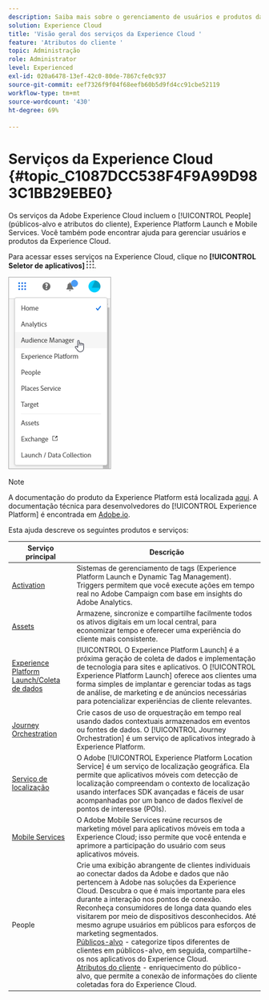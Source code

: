 ```yaml
---
description: Saiba mais sobre o gerenciamento de usuários e produtos da Adobe Experience Cloud, People (públicos e atributos do cliente), Journey Orchestration, Offers, Places, Experience Platform Launch e Mobile Services.
solution: Experience Cloud
title: 'Visão geral dos serviços da Experience Cloud '
feature: 'Atributos do cliente '
topic: Administração
role: Administrator
level: Experienced
exl-id: 020a6478-13ef-42c0-80de-7867cfe0c937
source-git-commit: eef7326f9f04f68eefb60b5d9fd4cc91cbe52119
workflow-type: tm+mt
source-wordcount: '430'
ht-degree: 69%

---
```


# Serviços da Experience Cloud {#topic_C1087DCC538F4F9A99D983C1BB29EBE0}

Os serviços da Adobe Experience Cloud incluem o [!UICONTROL People] (públicos-alvo e atributos do cliente), Experience Platform Launch e Mobile Services. Você também pode encontrar ajuda para gerenciar usuários e produtos da Experience Cloud.

Para acessar esses serviços na Experience Cloud, clique no **[!UICONTROL Seletor de aplicativos]**
![](assets/menu-icon.png).

![](assets/platform-core-services.png)

>[!NOTE]
>
>A documentação do produto da Experience Platform está localizada [aqui](https://experienceleague.adobe.com/docs/experience-platform/landing/home.html?lang=en). A documentação técnica para desenvolvedores do [!UICONTROL Experience Platform] é encontrada em [Adobe.io](https://www.adobe.io/apis/experienceplatform/home/services.html).

Esta ajuda descreve os seguintes produtos e serviços:

| Serviço principal | Descrição |
|--- |--- |
| [Activation](activation.md) | Sistemas de gerenciamento de tags (Experience Platform Launch e Dynamic Tag Management).<br>Triggers permitem que você execute ações em tempo real no Adobe Campaign com base em insights do Adobe Analytics. |
| [Assets](experience-cloud-assets.md) | Armazene, sincronize e compartilhe facilmente todos os ativos digitais em um local central, para economizar tempo e oferecer uma experiência do cliente mais consistente. |
| [Experience Platform Launch/Coleta de dados](https://experienceleague.adobe.com/docs/launch/using/home.html?lang=en) | [!UICONTROL O Experience Platform Launch] é a próxima geração de coleta de dados e implementação de tecnologia para sites e aplicativos. O [!UICONTROL Experience Platform Launch] oferece aos clientes uma forma simples de implantar e gerenciar todas as tags de análise, de marketing e de anúncios necessárias para potencializar experiências de cliente relevantes. |
| [Journey Orchestration](https://experienceleague.adobe.com/docs/journeys/using/journey-orchestration-home.html?lang=pt-BR) | Crie casos de uso de orquestração em tempo real usando dados contextuais armazenados em eventos ou fontes de dados. O [!UICONTROL Journey Orchestration] é um serviço de aplicativos integrado à Experience Platform. |
| [Serviço de localização](https://experienceleague.adobe.com/docs/places/using/home.html?lang=en) | O Adobe [!UICONTROL Experience Platform Location Service] é um serviço de localização geográfica. Ela permite que aplicativos móveis com detecção de localização compreendam o contexto de localização usando interfaces SDK avançadas e fáceis de usar acompanhadas por um banco de dados flexível de pontos de interesse (POIs). |
| [Mobile Services](https://experienceleague.adobe.com/docs/mobile-services/using/home.html?lang=en) | O Adobe Mobile Services reúne recursos de marketing móvel para aplicativos móveis em toda a Experience Cloud; isso permite que você entenda e aprimore a participação do usuário com seus aplicativos móveis. |
| People | Crie uma exibição abrangente de clientes individuais ao conectar dados da Adobe e dados que não pertencem à Adobe nas soluções da Experience Cloud. Descubra o que é mais importante para eles durante a interação nos pontos de conexão. Reconheça consumidores de longa data quando eles visitarem por meio de dispositivos desconhecidos. Até mesmo agrupe usuários em públicos para esforços de marketing segmentados.<br>[Públicos-alvo](audience-library.md)  - categorize tipos diferentes de clientes em públicos-alvo, em seguida, compartilhe-os nos aplicativos do Experience Cloud.<br>[Atributos do cliente](attributes.md)  - enriquecimento do público-alvo, que permite a conexão de informações do cliente coletadas fora do Experience Cloud. |
